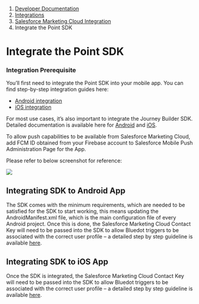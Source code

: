 1.  [Developer Documentation](https://docs.bluedot.io)
2.  [Integrations](https://docs.bluedot.io/integrations/)
3.  [Salesforce Marketing Cloud Integration](https://docs.bluedot.io/integrations/salesforce-integration/)
4.  Integrate the Point SDK

Integrate the Point SDK
=======================

### Integration Prerequisite

You’ll first need to integrate the Point SDK into your mobile app. You can find step-by-step integration guides here:

*   [Android integration](https://docs.bluedot.io/android-sdk/)
*   [iOS integration](https://docs.bluedot.io/ios-sdk/)

For most use cases, it’s also important to integrate the Journey Builder SDK. Detailed documentation is available here for [Android](http://salesforce-marketingcloud.github.io/JB4A-SDK-Android/) and [iOS](http://salesforce-marketingcloud.github.io/JB4A-SDK-iOS/).

To allow push capabilities to be available from Salesforce Marketing Cloud, add FCM ID obtained from your Firebase account to Salesforce Mobile Push Administration Page for the App.

Please refer to below screenshot for reference:

![](https://docs.bluedot.io/wp-content/uploads/2019/05/Screen-Shot-2019-05-16-at-3.25.20-pm-e1557984665466.png)

Integrating SDK to Android App
------------------------------

The SDK comes with the minimum requirements, which are needed to be satisfied for the SDK to start working, this means updating the AndroidManifest.xml file, which is the main configuration file of every Android project. Once this is done, the Salesforce Marketing Cloud Contact Key will need to be passed into the SDK to allow Bluedot triggers to be associated with the correct user profile – a detailed step by step guideline is available [here](https://docs.bluedot.io/integrations/salesforce-integration/mobile-sdk-integration/salesforce-android-integration/).

Integrating SDK to iOS App
--------------------------

Once the SDK is integrated, the Salesforce Marketing Cloud Contact Key will need to be passed into the SDK to allow Bluedot triggers to be associated with the correct user profile – a detailed step by step guideline is available [here](https://docs.bluedot.io/integrations/salesforce-integration/mobile-sdk-integration/salesforce-ios-integration/).